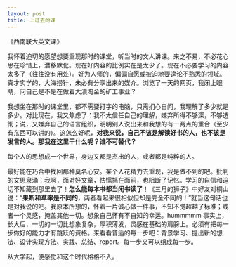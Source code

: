 ```yaml
---
layout: post
title: 上过去的课
---
```

《西南联大英文课》


我怀着迫切的愿望想要重现那时的课堂，听当时的文人讲课。来之不易，不必花心思在珍惜上，潜移默化。现在好内容的比例实在是太少了。现在不必要学习的内容太多了（往往没有用处）。好为人师的，偏偏自愿或被迫地要遑论不熟悉的领域。真才实学的，大海捞针，未必有分享出来的媒介。浏览了一天的网页，我闭上眼睛，问自己是不是在做着大浪淘金的矿工事业？

我想坐在那时的课堂里，都不需要打字的电脑，只需扪心自问，我理解了多少就是多少。对比现在，我又焦虑了：我不太信任自己的理解，嫌弃所得不够深，不够透彻；说，又嫌弃自己的语言组织，明明别人说出来和我想的有一两点的重合（至少有东西可以讲的）。这怎么好呢，**对我来说，自己不该是解读好书的人，也不该是发言的人。那我在这里干什么呢？谁不可替代？**

每个人的思想成一个世界，身边又都是杰出的人，或者都是纯粹的人。

最好能在巧合中找回那种莫名心安。某个人花精力去重现，我是做不到的吧。批判的文思泉涌：我啊，面对好文章，怯懦挡在面前，也阻断了记忆。学习的自信和迫切不知藏到那里去了！**怎么能每本书都当闲书读了**！《三月的狮子》中好友对桐山说：“**果断和草率是不同的**，两者看起来很相似但却是完全不同的！”就当这句话也是对我说的吧。我原本所想的，怀着一片诚心做一件事，不知不觉超越了标准；或者一个灵感，掩盖其他一切。想象自己怀有不自知的幸运。hummmmm 事实上，长大后，一切的一切比想象复杂，厚积薄发，灵感在基础的肩膀上。必须有把每一步做好的能力才有跳跃的资格。来看看普适的每一步吧：背景学习、提出新的想法、设计实现方法、实践、总结、report。每一步又可以组成每一步。

从大学起，便感觉和这个时代格格不入。